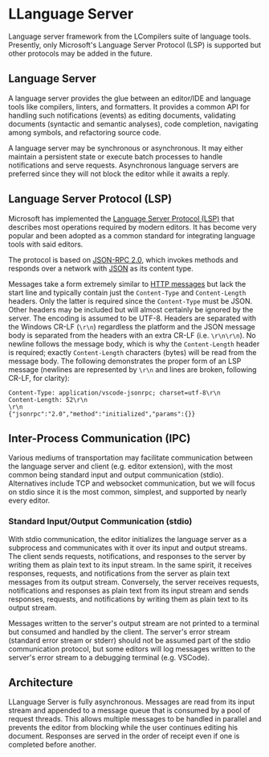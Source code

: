 # LLanguage Server

Language server framework from the LCompilers suite of language tools.
Presently, only Microsoft's Language Server Protocol (LSP) is supported but
other protocols may be added in the future.

## Language Server

A language server provides the glue between an editor/IDE and language tools
like compilers, linters, and formatters. It provides a common API for handling
such notifications (events) as editing documents, validating documents
(syntactic and semantic analyses), code completion, navigating among symbols,
and refactoring source code.

A language server may be synchronous or asynchronous. It may either maintain a
persistent state or execute batch processes to handle notifications and serve
requests. Asynchronous language servers are preferred since they will not block
the editor while it awaits a reply.

## Language Server Protocol (LSP)

Microsoft has implemented the [Language Server Protocol
(LSP)](https://microsoft.github.io/language-server-protocol/specifications/lsp/3.17/specification/)
that describes most operations required by modern editors. It has become very
popular and been adopted as a common standard for integrating language tools
with said editors.

The protocol is based on [JSON-RPC 2.0](https://www.jsonrpc.org/specification),
which invokes methods and responds over a network with
[JSON](https://www.json.org/json-en.html) as its content type.

Messages take a form extremely similar to [HTTP
messages](https://developer.mozilla.org/en-US/docs/Web/HTTP/Messages) but lack
the start line and typically contain just the `Content-Type` and
`Content-Length` headers. Only the latter is required since the `Content-Type`
must be JSON. Other headers may be included but will almost certainly be ignored
by the server. The encoding is assumed to be UTF-8. Headers are separated with
the Windows CR-LF (`\r\n`) regardless the platform and the JSON message body is
separated from the headers with an extra CR-LF (i.e. `\r\n\r\n`). No newline
follows the message body, which is why the `Content-Length` header is required;
exactly `Content-Length` characters (bytes) will be read from the message body.
The following demonstrates the proper form of an LSP message (newlines are
represented by `\r\n` and lines are broken, following CR-LF, for clarity):

```text
Content-Type: application/vscode-jsonrpc; charset=utf-8\r\n
Content-Length: 52\r\n
\r\n
{"jsonrpc":"2.0","method":"initialized","params":{}}
```

## Inter-Process Communication (IPC)

Various mediums of transportation may facilitate communication between the
language server and client (e.g. editor extension), with the most common being
standard input and output communication (stdio). Alternatives include TCP and
websocket communication, but we will focus on stdio since it is the most common,
simplest, and supported by nearly every editor.

### Standard Input/Output Communication (stdio)

With stdio communication, the editor initializes the language server as a
subprocess and communicates with it over its input and output streams. The
client sends requests, notifications, and responses to the server by writing
them as plain text to its input stream. In the same spirit, it receives
responses, requests, and notifications from the server as plain text messages
from its output stream. Conversely, the server receives requests, notifications
and responses as plain text from its input stream and sends responses, requests,
and notifications by writing them as plain text to its output stream.

Messages written to the server's output stream are not printed to a terminal but
consumed and handled by the client. The server's error stream (standard error
stream or stderr) should not be assumed part of the stdio communication
protocol, but some editors will log messages written to the server's error
stream to a debugging terminal (e.g. VSCode).

## Architecture

LLanguage Server is fully asynchronous. Messages are read from its input stream
and appended to a message queue that is consumed by a pool of request threads.
This allows multiple messages to be handled in parallel and prevents the editor
from blocking while the user continues editing his document. Responses are
served in the order of receipt even if one is completed before another.
